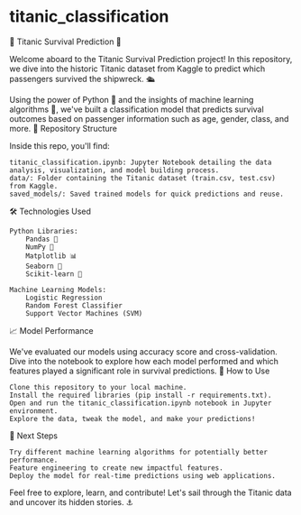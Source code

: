 # titanic_classification
🚢 Titanic Survival Prediction 🌊

Welcome aboard to the Titanic Survival Prediction project! In this repository, we dive into the historic Titanic dataset from Kaggle to predict which passengers survived the shipwreck. 🛳️

Using the power of Python 🐍 and the insights of machine learning algorithms 🤖, we've built a classification model that predicts survival outcomes based on passenger information such as age, gender, class, and more.
📁 Repository Structure

Inside this repo, you'll find:

    titanic_classification.ipynb: Jupyter Notebook detailing the data analysis, visualization, and model building process.
    data/: Folder containing the Titanic dataset (train.csv, test.csv) from Kaggle.
    saved_models/: Saved trained models for quick predictions and reuse.

🛠️ Technologies Used

    Python Libraries:
        Pandas 🐼
        NumPy 🔢
        Matplotlib 📊
        Seaborn 🌊
        Scikit-learn 🧬

    Machine Learning Models:
        Logistic Regression
        Random Forest Classifier
        Support Vector Machines (SVM)

📈 Model Performance

We've evaluated our models using accuracy score and cross-validation. Dive into the notebook to explore how each model performed and which features played a significant role in survival predictions.
🤔 How to Use

    Clone this repository to your local machine.
    Install the required libraries (pip install -r requirements.txt).
    Open and run the titanic_classification.ipynb notebook in Jupyter environment.
    Explore the data, tweak the model, and make your predictions!

🚀 Next Steps

    Try different machine learning algorithms for potentially better performance.
    Feature engineering to create new impactful features.
    Deploy the model for real-time predictions using web applications.

Feel free to explore, learn, and contribute! Let's sail through the Titanic data and uncover its hidden stories. ⚓
